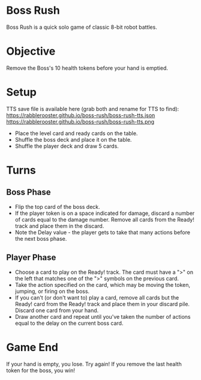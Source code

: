 # Boss Rush

Boss Rush is a quick solo game of classic 8-bit robot battles.

# Objective

Remove the Boss's 10 health tokens before your hand is emptied.

# Setup

TTS save file is available here (grab both and rename for TTS to find):
https://rabblerooster.github.io/boss-rush/boss-rush-tts.json
https://rabblerooster.github.io/boss-rush/boss-rush-tts.png

* Place the level card and ready cards on the table.
* Shuffle the boss deck and place it on the table.
* Shuffle the player deck and draw 5 cards.

# Turns

## Boss Phase

* Flip the top card of the boss deck.
* If the player token is on a space indicated for damage, discard a number of cards equal to the damage number. Remove all cards from the Ready! track and place them in the discard.
* Note the Delay value - the player gets to take that many actions before the next boss phase.

## Player Phase

* Choose a card to play on the Ready! track. The card must have a ">" on the left that matches one of the ">" symbols on the previous card.
* Take the action specified on the card, which may be moving the token, jumping, or firing on the boss.
* If you can't (or don't want to) play a card, remove all cards but the Ready! card from the Ready! track and place them in your discard pile. Discard one card from your hand.
* Draw another card and repeat until you've taken the number of actions equal to the delay on the current boss card.

# Game End

If your hand is empty, you lose. Try again! If you remove the last health token for the boss, you win!


